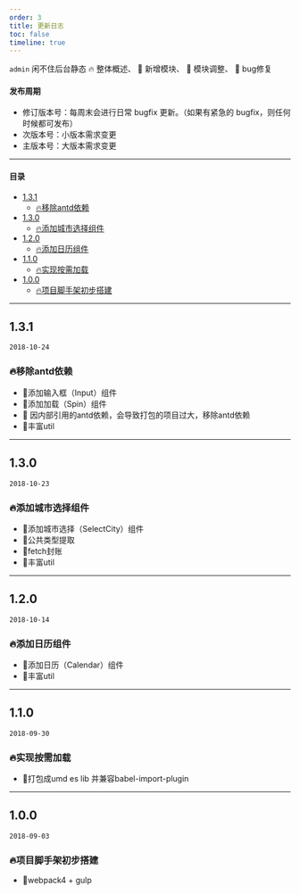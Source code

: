 ```yaml
---
order: 3
title: 更新日志
toc: false
timeline: true
---
```


`admin` 闲不住后台静态 🔥 整体概述、 🌟 新增模块、 💄 模块调整、 🐞 bug修复

#### 发布周期

* 修订版本号：每周末会进行日常 bugfix 更新。（如果有紧急的 bugfix，则任何时候都可发布）
* 次版本号：小版本需求变更
* 主版本号：大版本需求变更

---

#### 目录
- [1.3.1](#131)
  - [🔥移除antd依赖](#%f0%9f%94%a5%e7%a7%bb%e9%99%a4antd%e4%be%9d%e8%b5%96)
- [1.3.0](#130)
  - [🔥添加城市选择组件](#%f0%9f%94%a5%e6%b7%bb%e5%8a%a0%e5%9f%8e%e5%b8%82%e9%80%89%e6%8b%a9%e7%bb%84%e4%bb%b6)
- [1.2.0](#120)
  - [🔥添加日历组件](#%f0%9f%94%a5%e6%b7%bb%e5%8a%a0%e6%97%a5%e5%8e%86%e7%bb%84%e4%bb%b6)
- [1.1.0](#110)
  - [🔥实现按需加载](#%f0%9f%94%a5%e5%ae%9e%e7%8e%b0%e6%8c%89%e9%9c%80%e5%8a%a0%e8%bd%bd)
- [1.0.0](#100)
  - [🔥项目脚手架初步搭建](#%f0%9f%94%a5%e9%a1%b9%e7%9b%ae%e8%84%9a%e6%89%8b%e6%9e%b6%e5%88%9d%e6%ad%a5%e6%90%ad%e5%bb%ba)

---

## 1.3.1

`2018-10-24`

### 🔥移除antd依赖

- 🌟添加输入框（Input）组件
- 🌟添加加载（Spin）组件
- 💄 因内部引用的antd依赖，会导致打包的项目过大，移除antd依赖
- 🌟丰富util

---

## 1.3.0

`2018-10-23`

### 🔥添加城市选择组件

- 🌟添加城市选择（SelectCity）组件
- 🌟公共类型提取
- 🌟fetch封账
- 🌟丰富util

---

## 1.2.0

`2018-10-14`

### 🔥添加日历组件

- 🌟添加日历（Calendar）组件
- 🌟丰富util

---

## 1.1.0

`2018-09-30`

### 🔥实现按需加载

- 🌟打包成umd es lib 并兼容babel-import-plugin

---

## 1.0.0

`2018-09-03`

### 🔥项目脚手架初步搭建

- 🌟webpack4 + gulp